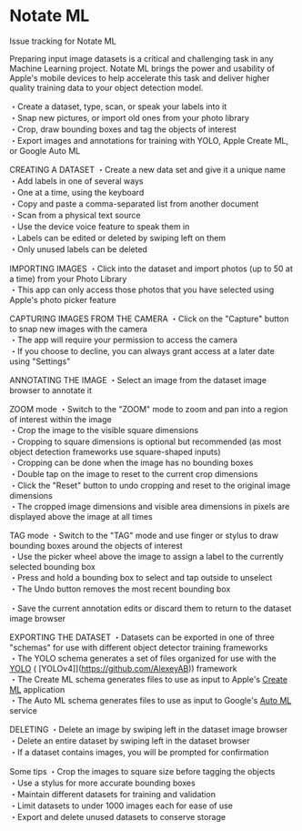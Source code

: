 # Notate ML
Issue tracking for Notate ML

Preparing input image datasets is a critical and challenging task in any Machine Learning project. Notate ML brings the power and usability of Apple's mobile devices to help accelerate this task and deliver higher quality training data to your object detection model. 

・Create a dataset, type, scan, or speak your labels into it\
・Snap new pictures, or import old ones from your photo library\
・Crop, draw bounding boxes and tag the objects of interest\
・Export images and annotations for training with YOLO, Apple Create ML, or Google Auto ML

CREATING A DATASET 
・Create a new data set and give it a unique name\
・Add labels in one of several ways\
  ・One at a time, using the keyboard\
  ・Copy and paste a comma-separated list from another document\
  ・Scan from a physical text source\
  ・Use the device voice feature to speak them in\
・Labels can be edited or deleted by swiping left on them\
・Only unused labels can be deleted

IMPORTING IMAGES
・Click into the dataset and import photos (up to 50 at a time) from your Photo Library\
・This app can only access those photos that you have selected using Apple's photo picker feature

CAPTURING IMAGES FROM THE CAMERA
・Click on the "Capture" button to snap new images with the camera\
・The app will require your permission to access the camera\
・If you choose to decline, you can always grant access at a later date using "Settings"

ANNOTATING THE IMAGE
・Select an image from the dataset image browser to annotate it

 ZOOM mode
 ・Switch to the "ZOOM" mode to zoom and pan into a region of interest within the image\
 ・Crop the image to the visible square dimensions\
 ・Cropping to square dimensions is optional but recommended (as most object detection frameworks use square-shaped inputs)\
 ・Cropping can be done when the image has no bounding boxes\
 ・Double tap on the image to reset to the current crop dimensions\
 ・Click the "Reset" button to undo cropping and reset to the original image dimensions\
 ・The cropped image dimensions and visible area dimensions in pixels are displayed above the image at all times

 TAG mode
 ・Switch to the "TAG" mode and use finger or stylus to draw bounding boxes around the objects of interest\
 ・Use the picker wheel above the image to assign a label to the currently selected bounding box\
 ・Press and hold a bounding box to select and tap outside to unselect\
 ・The Undo button removes the most recent bounding box

・Save the current annotation edits or discard them to return to the dataset image browser

EXPORTING THE DATASET
・Datasets can be exported in one of three "schemas" for use with different object detector training frameworks\
・The YOLO schema generates a set of files organized for use with the [YOLO](https://pjreddie.com/darknet/yolo/) ( [YOLOv4]](https://github.com/AlexeyAB)) framework\
・The Create ML schema generates files to use as input to Apple's [Create ML](https://developer.apple.com/machine-learning/create-ml/) application\
・The Auto ML schema generates files to use as input to Google's [Auto ML](https://cloud.google.com/automl) service

DELETING
・Delete an image by swiping left in the dataset image browser\
・Delete an entire dataset by swiping left in the dataset browser\
・If a dataset contains images, you will be prompted for confirmation

Some tips
・Crop the images to square size before tagging the objects\
・Use a stylus for more accurate bounding boxes\
・Maintain different datasets for training and validation\
・Limit datasets to under 1000 images each for ease of use\
・Export and delete unused datasets to conserve storage 

